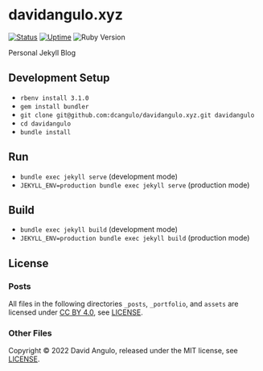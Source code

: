 # davidangulo.xyz
[![Status](https://img.shields.io/pingpong/status/sp_0a5b644a7e8046bba7675c88c77d506b?style=for-the-badge&labelColor=000000)](https://davidangulo.pingpong.host/)
[![Uptime](https://img.shields.io/pingpong/uptime/sp_0a5b644a7e8046bba7675c88c77d506b?style=for-the-badge&labelColor=000000)](https://davidangulo.pingpong.host/)
![Ruby Version](https://img.shields.io/badge/ruby-3.1.0-red?style=for-the-badge&labelColor=000000)

Personal Jekyll Blog

## Development Setup
* `rbenv install 3.1.0`
* `gem install bundler`
* `git clone git@github.com:dcangulo/davidangulo.xyz.git davidangulo`
* `cd davidangulo`
* `bundle install`

## Run
* `bundle exec jekyll serve` (development mode)
* `JEKYLL_ENV=production bundle exec jekyll serve` (production mode)

## Build
* `bundle exec jekyll build` (development mode)
* `JEKYLL_ENV=production bundle exec jekyll build` (production mode)

## License
### Posts
All files in the following directories `_posts`, `_portfolio`, and `assets` are licensed under
[CC BY 4.0](https://creativecommons.org/licenses/by/4.0/), see [LICENSE](LICENSE-content).

### Other Files
Copyright © 2022 David Angulo, released under the MIT license, see [LICENSE](LICENSE).
